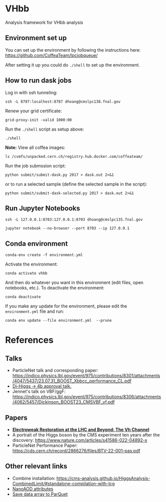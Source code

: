 # VHbb
Analysis framework for VHbb analysis

## Environment set up
You can set up the environment by following the instructions here: https://github.com/CoffeaTeam/lpcjobqueue/

After setting it up you could do `./shell` to set up the environment.

## How to run dask jobs

Log in with ssh tunneling:

```
ssh -L 8787:localhost:8787 dhoang@cmslpc138.fnal.gov
```

Renew your grid certificate:

```
grid-proxy-init -valid 1000:00
```

Run the `./shell` script as setup above:

```
./shell
```

**Note:** View all coffea images: 
```
ls /cvmfs/unpacked.cern.ch/registry.hub.docker.com/coffeateam/
```

Run the job submssion script:

```
python submit/submit-dask.py 2017 > dask.out 2>&1
```

or to run a selected sample (define the selected sample in the script):

```
python submit/submit-dask-selected.py 2017 > dask.out 2>&1
```

## Run Jupyter Notebooks

```
ssh -L 127.0.0.1:8703:127.0.0.1:8703 dhoang@cmslpc135.fnal.gov
```

```
jupyter notebook --no-browser --port 8703 --ip 127.0.0.1
```

## Conda environment

```
conda-env create -f environment.yml
```

Activate the environment:

```
conda activate vhbb
```

And then do whatever you want in this environment (edit files, open notebooks, etc.). To deactivate the environment:

```
conda deactivate
```

If you make any update for the environment, please edit the `environment.yml` file and run:

```
conda env update --file environment.yml  --prune
```

# References

## Talks

* ParticleNet talk and corresponding paper: https://indico.physics.lbl.gov/event/975/contributions/8301/attachments/4047/5437/23.07.31_BOOST_Xbbcc_performance_CL.pdf
* [Di-Higgs -> 4b approval talk.](https://indico.cern.ch/event/1078870/contributions/4537934/attachments/2313106/3947040/Preapproval_HH4bggF_280921.pdf)
* Jennet's talk on VBF/ggF: https://indico.physics.lbl.gov/event/975/contributions/8306/attachments/4062/5457/Dickinson_BOOST23_CMSVBF_vf.pdf

## Papers
* **[Electroweak Restoration at the LHC and Beyond: The Vh Channel](https://arxiv.org/abs/2012.00774)**
* A portrait of the Higgs boson by the CMS experiment ten years after the discovery: https://www.nature.com/articles/s41586-022-04892-x
* ParticleNet Performance Paper: https://cds.cern.ch/record/2866276/files/BTV-22-001-pas.pdf

## Other relevant links
* Combine installation: https://cms-analysis.github.io/HiggsAnalysis-CombinedLimit/#standalone-compilation-with-lcg
* [NanoAOD attributes](https://cms-nanoaod-integration.web.cern.ch/integration/master-cmsswmaster/mc102X_doc.html)
* [Save data array to ParQuet](https://awkward-array.org/doc/main/reference/generated/ak.to_parquet.html)
